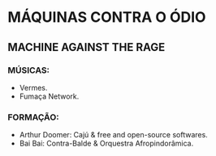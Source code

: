 # MÁQUINAS CONTRA O ÓDIO
## MACHINE AGAINST THE RAGE
### MÚSICAS:
- Vermes.
- Fumaça Network.

### FORMAÇÃO:
- Arthur Doomer: Cajú & free and open-source softwares.
- Bai Bai: Contra-Balde & Orquestra Afropindorâmica.
